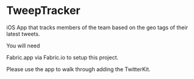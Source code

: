 TweepTracker
============

iOS App that tracks members of the team based on the geo tags of their latest tweets. 

You will need

Fabric.app via Fabric.io to setup this project.

Please use the app to walk through adding the TwitterKit.